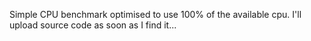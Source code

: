 Simple CPU benchmark optimised to use 100% of the available cpu. I'll upload source code as soon as I find it...
